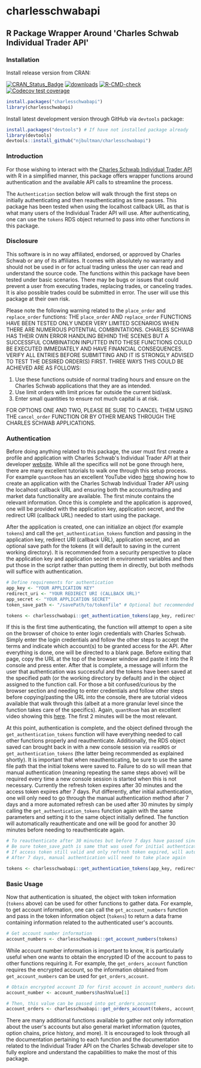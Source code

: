 # charlesschwabapi

## R Package Wrapper Around 'Charles Schwab Individual Trader API'

### Installation
Install release version from CRAN:

[![CRAN_Status_Badge](https://www.r-pkg.org/badges/version-last-release/charlesschwabapi)](https://cran.r-project.org/package=charlesschwabapi)
[![downloads](https://cranlogs.r-pkg.org/badges/grand-total/charlesschwabapi)](https://www.r-pkg.org/services)
[![R-CMD-check](https://github.com/njbultman/charlesschwabapi/workflows/R-CMD-check/badge.svg)](https://github.com/njbultman/charlesschwabapi/actions) 
[![Codecov test coverage](https://codecov.io/gh/njbultman/charlesschwabapi/branch/main/graph/badge.svg)](https://app.codecov.io/gh/njbultman/charlesschwabapi?branch=main)

```R
install.packages("charlesschwabapi")
library(charlesschwabapi)
```

Install latest development version through GitHub via `devtools` package:
```R
install.packages("devtools") # If have not installed package already
library(devtools)
devtools::install_github("njbultman/charlesschwabapi")
```

### Introduction
For those wishing to interact with the [Charles Schwab Individual Trader API](https://developer.schwab.com/products/trader-api--individual) with R in a simplified manner, this package offers wrapper functions around authentication and the available API calls to streamline the process.

The `Authentication` section below will walk through the first steps on initially authenticating and then reauthenticating as time passes. This package has been tested when using the localhost callback URL as that is what many users of the Individual Trader API will use. After authenticating, one can use the `tokens` RDS object returned to pass into other functions in this package.

### Disclosure
This software is in no way affiliated, endorsed, or approved by Charles Schwab or any of its affiliates. It comes with absolutely no warranty and should not be used in or for actual trading unless the user can read and understand the source code. The functions within this package have been tested under basic scenarios. There may be bugs or issues that could prevent a user from executing trades, replacing trades, or canceling trades. It is also possible trades could be submitted in error. The user will use this package at their own risk.

Please note the following warning related to the `place_order` and `replace_order` functions: THE `place_order` AND `replace_order` FUNCTIONS HAVE BEEN TESTED ONLY UNDER VERY LIMITED SCENARIOS WHEN THERE ARE NUMEROUS POTENTIAL COMBINTATIONS. CHARLES SCHWAB HAS THEIR OWN ERROR HANDLING BEHIND THE SCENES BUT A SUCCESSFUL COMBINATION INPUTTED INTO THESE FUNCTIONS COULD BE EXECUTED IMMEDIATELY AND HAVE FINANCIAL CONSEQUENCES. VERIFY ALL ENTRIES BEFORE SUBMITTING AND IT IS STRONGLY ADVISED TO TEST THE DESIRED ORDER(S) FIRST. THREE WAYS THIS COULD BE ACHIEVED ARE AS FOLLOWS:

1. Use these functions outside of normal trading hours and ensure on the Charles Schwab applications that they are as intended.
2. Use limit orders with limit prices far outside the current bid/ask.
3. Enter small quantities to ensure not much capital is at risk.

FOR OPTIONS ONE AND TWO, PLEASE BE SURE TO CANCEL THEM USING THE `cancel_order` FUNCTION OR BY OTHER MEANS THROUGH THE CHARLES SCHWAB APPLICATIONS.

### Authentication
Before doing anything related to this package, the user must first create a profile and application with Charles Schwab's Individual Trader API at their developer [website](https://developer.schwab.com/). While all the specifics will not be gone through here, there are many excellent tutorials to walk one through this setup process. For example `quantRoom` has an excellent YouTube video [here](https://www.youtube.com/watch?v=AOiFYj5iM5U&t=2s) showing how to create an application with the Charles Schwab Individual Trader API using the localhost callback URL and ensuring both the accounts/trading and market data functionality are available. The first minute contains the relevant information. Once this is complete and the application is approved, one will be provided with the application key, application secret, and the redirect URI (callback URL) needed to start using the package.

After the application is created, one can initialize an object (for example `tokens`) and call the `get_authentication_tokens` function and passing in the application key, redirect URI (callback URL), application secret, and an optional save path for the tokens (it will default to saving in the current working directory). It is recommended from a security perspective to place the application key and application secret in environment variables and then put those in the script rather than putting them in directly, but both methods will suffice with authentication.
```R
# Define requirements for authentication
app_key <- "YOUR APPLICATION KEY"
redirect_uri <- "YOUR REDIRECT URI (CALLBACK URL)"
app_secret <- "YOUR APPLICATION SECRET"
token_save_path <- "/savePath/to/tokenfile" # Optional but recommended to place somewhere intentionally

tokens <- charlesschwabapi::get_authentication_tokens(app_key, redirect_uri, app_secret, token_save_path)
```
If this is the first time authenticating, the function will attempt to open a site on the browser of choice to enter login credentials with Charles Schwab. Simply enter the login credentials and follow the other steps to accept the terms and indicate which account(s) to be granted access for the API. After everything is done, one will be directed to a blank page. Before exiting that page, copy the URL at the top of the browser window and paste it into the R console and press enter. After that is complete, a message will inform the user that authentication was successful and the tokens have been saved at the specified path (or the working directory by default) and in the object assigned to the function call. For those a bit confused/curious by the browser section and needing to enter credentials and follow other steps before copying/pasting the URL into the console, there are tutorial videos available that walk through this (albeit at a more granular level since the function takes care of the specifics). Again, `quantRoom` has an excellent video showing this [here](https://www.youtube.com/watch?v=P2aYY9CiRLM&t=19s). The first 2 minutes will be the most relevant.

At this point, authentication is complete, and the object defined through the `get_authentication_tokens` function will have everything needed to call other functions properly and reauthenticate. Additionally, the RDS object saved can brought back in with a new console session via `readRDS` or `get_authentication_tokens` (the latter being recommended as explained shortly). It is important that when reauthenticating, be sure to use the same file path that the initial tokens were saved to. Failure to do so will mean that manual authentication (meaning repeating the same steps above) will be required every time a new console session is started when this is not necessary. Currently the refresh token expires after 30 minutes and the access token expires after 7 days. Put differently, after initial authentication, one will only need to go through the manual authentication method after 7 days and a more automated refresh can be used after 30 minutes by simply calling the `get_authentication_tokens` function again with the same parameters and setting it to the same object initially defined. The function will automatically reauthenticate and one will be good for another 30 minutes before needing to reauthenticate again.
```R
# To reauthenticate after 30 minutes but before 7 days have passed since initial authentication
# Be sure token_save_path is same that was used for initial authentication
# If access token still valid and only refresh token expired, will automatically reauthenticate
# After 7 days, manual authentication will need to take place again

tokens <- charlesschwabapi::get_authentication_tokens(app_key, redirect_uri, app_secret, token_save_path)
```

### Basic Usage
Now that authentication is situated, the object with token information (`tokens` above) can be used for other functions to gather data. For example, to get account information, one can call the `get_account_numbers` function and pass in the token information object (`tokens`) to return a data frame containing information related to the authenticated user's accounts.
```R
# Get account number information
account_numbers <- charlesschwabapi::get_account_numbers(tokens)
```
While account number information is important to know, it is particularly useful when one wants to obtain the encrypted ID of the account to pass to other functions requiring it. For example, the `get_orders_account` function requires the encrypted account, so the information obtained from `get_account_numbers` can be used for `get_orders_account`.
```R
# Obtain encrypted account ID for first account in account_numbers data frame
account_number <- account_numbers$hashValue[1]

# Then, this value can be passed into get_orders_account
account_orders <- charlesschwabapi::get_orders_account(tokens, account_number)
```
There are many additional functions available to gather not only information about the user's accounts but also general market information (quotes, option chains, price history, and more). It is encouraged to look through all the documentation pertaining to each function and the documentation related to the Individual Trader API on the Charles Schwab developer site to fully explore and understand the capabilities to make the most of this package.
